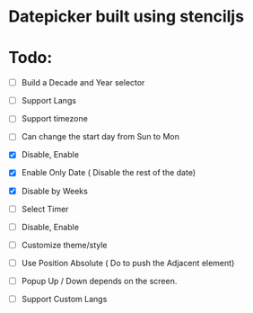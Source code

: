 # Datepicker built using stenciljs

# Todo:
- [ ] Build a Decade and Year selector
- [ ] Support Langs
- [ ] Support timezone

- [ ] Can change the start day from Sun to Mon
- [x] Disable, Enable
- [x] Enable Only Date ( Disable the rest of the date)
- [x] Disable by Weeks

- [ ] Select Timer
- [ ] Disable, Enable

- [ ] Customize theme/style
- [ ] Use Position Absolute ( Do to push the Adjacent element)
- [ ] Popup Up / Down depends on the screen.

- [ ] Support Custom Langs